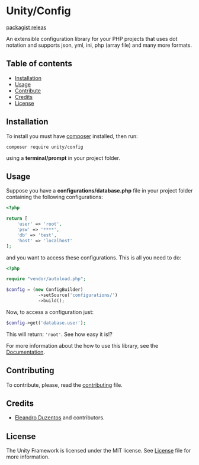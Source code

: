# Unity/Config

[packagist releas](https://img.shields.io/packagist/vpre/unity/config.svg)

An extensible configuration library for your PHP projects that uses dot notation and supports json, yml, ini, php (array file) and many more formats.

## Table of contents

 - [Installation](#installation)
 - [Usage](#usage)
 - [Contribute](#contribute)
 - [Credits](#credits)
 - [License](#license)

## Installation
To install you must have [composer](https://getcomposer.org/) installed, then run:
    
    composer require unity/config

using a **terminal/prompt** in your project folder.

## Usage

Suppose you have a **configurations/database.php** file in your project folder containing the following configurations:

```php
<?php

return [
    'user' => 'root',
    'psw' => '****',
    'db' => 'test',
    'host' => 'localhost'
];
```
and you want to access these configurations. This is all you need to do:

```php
<?php

require "vendor/autoload.php";

$config = (new ConfigBuilder)
            ->setSource('configurations/')
            ->build();
```

Now, to access a configuration just:

```php
$config->get('database.user');
```
This will return: `'root'`. See how easy it is!?

For more information about the how to use this library, see the [Documentation]().

## Contributing

To contribute, please, read the [contributing](https://github.com/unity-framework/Config/blob/master/contributing.md) file.

## Credits

 - [Eleandro Duzentos](https://e200.github.com/) and contributors.
 
## License
 
The Unity Framework is licensed under the MIT license. See [License](https://github.com/unity-framework/Config/blob/master/license.md) file for more information.